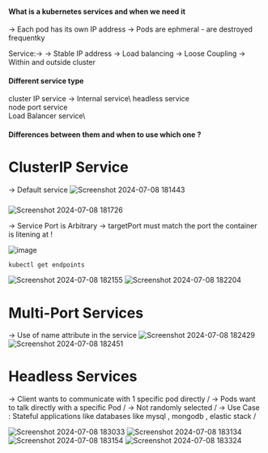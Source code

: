#### What is a kubernetes services and when we need it
-> Each pod has its own IP address
-> Pods are ephmeral - are destroyed frequentky 

Service:->
-> Stable IP address
-> Load balancing 
-> Loose Coupling 
-> Within and outside cluster



#### Different service type
cluster IP service -> Internal service\ 
headless service\
node port service\
Load Balancer service\

#### Differences between them and when to use which one ?

# ClusterIP Service 
-> Default service 
![Screenshot 2024-07-08 181443](https://github.com/adarshadshetty/k8s/assets/136900544/28274291-60bf-4139-8314-89f26178e573)

#####

![Screenshot 2024-07-08 181726](https://github.com/adarshadshetty/k8s/assets/136900544/4561bd1c-a08c-4153-896b-00814a367151)

-> Service Port is Arbitrary
-> targetPort must match the port the container is litening at ! 

![image](https://github.com/adarshadshetty/k8s/assets/136900544/8d04390a-7450-4a6a-b38c-0766672717d1)


```
kubectl get endpoints
```
![Screenshot 2024-07-08 182155](https://github.com/adarshadshetty/k8s/assets/136900544/a310e4fc-323b-4913-8887-4d2a01cb74e5)
![Screenshot 2024-07-08 182204](https://github.com/adarshadshetty/k8s/assets/136900544/c506a920-0cd2-41ed-95df-9108bdbe8381)


# Multi-Port Services
-> Use of name attribute in the service 
![Screenshot 2024-07-08 182429](https://github.com/adarshadshetty/k8s/assets/136900544/d2bad965-d71e-404b-82b2-ea58cb9fb7f7)
![Screenshot 2024-07-08 182451](https://github.com/adarshadshetty/k8s/assets/136900544/6c91a956-2007-4f5f-ada3-95e1d9e43b3d)

# Headless Services
-> Client wants to communicate with 1 specific pod directly /
-> Pods want to talk directly with a specific Pod /
-> Not randomly selected /
-> Use Case : Stateful applications like databases like mysql , mongodb , elastic stack /

![Screenshot 2024-07-08 183033](https://github.com/adarshadshetty/k8s/assets/136900544/a60aa89e-c6d8-465b-af0a-509295796b2d)
![Screenshot 2024-07-08 183134](https://github.com/adarshadshetty/k8s/assets/136900544/4577ad93-ba7e-4334-9138-2ea5453e4584)
![Screenshot 2024-07-08 183154](https://github.com/adarshadshetty/k8s/assets/136900544/e9184bce-f24b-4115-b47b-bdc02f602b15)
![Screenshot 2024-07-08 183324](https://github.com/adarshadshetty/k8s/assets/136900544/3edf3459-394f-41aa-b90f-cfb9c8c9b029)








